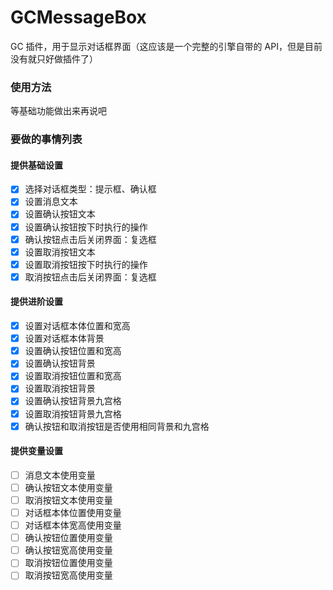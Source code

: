 # GCMessageBox
GC 插件，用于显示对话框界面（这应该是一个完整的引擎自带的 API，但是目前没有就只好做插件了）

### 使用方法
等基础功能做出来再说吧

### 要做的事情列表
#### 提供基础设置
- [x] 选择对话框类型：提示框、确认框
- [x] 设置消息文本
- [x] 设置确认按钮文本
- [x] 设置确认按钮按下时执行的操作
- [x] 确认按钮点击后关闭界面：复选框
- [x] 设置取消按钮文本
- [x] 设置取消按钮按下时执行的操作
- [x] 取消按钮点击后关闭界面：复选框
#### 提供进阶设置
- [x] 设置对话框本体位置和宽高
- [x] 设置对话框本体背景
- [x] 设置确认按钮位置和宽高
- [x] 设置确认按钮背景
- [x] 设置取消按钮位置和宽高
- [x] 设置取消按钮背景
- [x] 设置确认按钮背景九宫格
- [x] 设置取消按钮背景九宫格
- [x] 确认按钮和取消按钮是否使用相同背景和九宫格
#### 提供变量设置
- [ ] 消息文本使用变量
- [ ] 确认按钮文本使用变量
- [ ] 取消按钮文本使用变量
- [ ] 对话框本体位置使用变量
- [ ] 对话框本体宽高使用变量
- [ ] 确认按钮位置使用变量
- [ ] 确认按钮宽高使用变量
- [ ] 取消按钮位置使用变量
- [ ] 取消按钮宽高使用变量